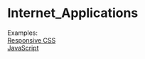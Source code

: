 # Internet_Applications
Examples: <br/>
[Responsive CSS](https://htmlpreview.github.io/?https://github.com/MaurycyOprus/Internet_Applications/blob/main/CSS/index.html) <br/>
[JavaScript](https://htmlpreview.github.io/?https://github.com/MaurycyOprus/Internet_Applications/blob/main/JavaScript/form.html) <br/>
